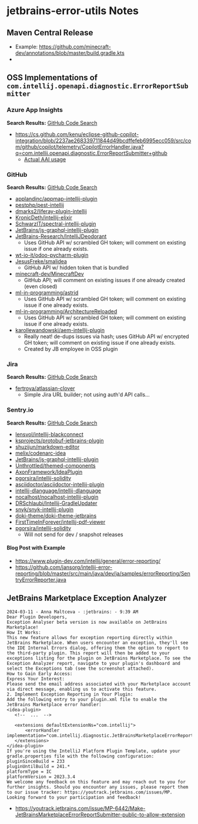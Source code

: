 # jetbrains-error-utils Notes

## Maven Central Release

- Example: https://github.com/minecraft-dev/annotations/blob/master/build.gradle.kts
-

## OSS Implementations of `com.intellij.openapi.diagnostic.ErrorReportSubmitter`

### Azure App Insights

**Search Results:** [GitHub Code Search]()

- https://cs.github.com/kenu/eclipse-github-copilot-integration/blob/2237ae268339711844d49bcdffefeb6995ecc059/src/com/github/copilot/telemetry/CopilotErrorHandler.java?q=com.intellij.openapi.diagnostic.ErrorReportSubmitter+github
    - [Actual AAI usage](https://cs.github.com/kenu/eclipse-github-copilot-integration/blob/2237ae268339711844d49bcdffefeb6995ecc059/src/com/github/copilot/telemetry/AzureInsightsTelemetryService.java)

### GitHub

**Search Results:** [GitHub Code Search](https://cs.github.com/?scopeName=All+repos&scope=&q=com.intellij.openapi.diagnostic.ErrorReportSubmitter+github)

- [applandinc/appmap-intellij-plugin](https://cs.github.com/applandinc/appmap-intellij-plugin/blob/07e3abf8bb5820a80f67441aa5ddd941b12ba483/src/main/java/appland/GitHubErrorHandler.java?q=com.intellij.openapi.diagnostic.ErrorReportSubmitter+github)
- [pestphp/pest-intellij](https://cs.github.com/pestphp/pest-intellij/blob/283af3e53f58619d85f71d07463ae81b615bb6a1/src/main/kotlin/com/pestphp/pest/GithubErrorReporter.kt?q=com.intellij.openapi.diagnostic.ErrorReportSubmitter+github)
- [dmarks2/liferay-plugin-intellij](https://cs.github.com/dmarks2/liferay-plugin-intellij/blob/89ca85d24bf5de9bca96d14e3e22b9e7201dbe82/src/main/java/de/dm/intellij/liferay/util/PluginErrorReporter.java?q=com.intellij.openapi.diagnostic.ErrorReportSubmitter+github)
- [KronicDeth/intellij-elixir](https://cs.github.com/KronicDeth/intellij-elixir/blob/23d0e06ded26aec26f2469da2de8b82ed51b9662/src/org/elixir_lang/errorreport/Submitter.kt?q=com.intellij.openapi.diagnostic.ErrorReportSubmitter+github)
- [SchwarzIT/spectral-intellij-plugin](https://cs.github.com/SchwarzIT/spectral-intellij-plugin/blob/baf11367127c914c85d2e28482bd9b2c575a98de/src/main/java/com/schwarzit/spectralIntellijPlugin/util/ErrorReportSubmitter.java?q=com.intellij.openapi.diagnostic.ErrorReportSubmitter+github)
- [JetBrains/js-graphql-intellij-plugin](https://cs.github.com/JetBrains/js-graphql-intellij-plugin/blob/55ab62f4eef8c65f2fdb71e0fe031ec240d34d4c/src/main/com/intellij/lang/jsgraphql/ide/diagnostic/GraphQLGithubErrorReporter.java?q=com.intellij.openapi.diagnostic.ErrorReportSubmitter+github)
- [JetBrains-Research/IntelliJDeodorant](https://cs.github.com/JetBrains-Research/IntelliJDeodorant/blob/df2196041d5e110fa712984a7ecb70936a3c29cf/src/main/java/org/jetbrains/research/intellijdeodorant/reporting/GitHubErrorReporter.java?q=com.intellij.openapi.diagnostic.ErrorReportSubmitter+github)
    - Uses GitHub API w/ scrambled GH token; will comment on existing issue if one already exists.
- [wt-io-it/odoo-pycharm-plugin](https://cs.github.com/wt-io-it/odoo-pycharm-plugin/blob/c6ccfb0e946c384d4c693d483a1a67efd83f46eb/src/main/java/at/wtioit/intellij/plugins/odoo/errorHandling/PluginErrorHandler.java?q=com.intellij.openapi.diagnostic.ErrorReportSubmitter+github)
- [JesusFreke/smalidea](https://cs.github.com/JesusFreke/smalidea/blob/23475c7f459ed3548d161701674600b7fdc20526/src/main/java/org/jf/smalidea/errorReporting/ErrorReporter.java?q=com.intellij.openapi.diagnostic.ErrorReportSubmitter+github)
    - GitHub API w/ hidden token that is bundled
- [minecraft-dev/MinecraftDev](https://cs.github.com/minecraft-dev/MinecraftDev/blob/62e1c65ef2c5bc4cf78f73522a715abcf26c1ff2/src/main/kotlin/errorreporter/ErrorReporter.kt?q=com.intellij.openapi.diagnostic.ErrorReportSubmitter+github)
    - GitHub API; will comment on existing issues if one already created (even closed)
- [ml-in-programming/astrid](https://cs.github.com/ml-in-programming/astrid/blob/ac6b75716488eb0c3f7c5897f3f6a3f61dc83591/src/main/kotlin/reporting/GithubErrorReporter.kt?q=com.intellij.openapi.diagnostic.ErrorReportSubmitter+github)
    - Uses GitHub API w/ scrambled GH token; will comment on existing issue if one already exists.
- [ml-in-programming/ArchitectureReloaded](https://cs.github.com/ml-in-programming/ArchitectureReloaded/blob/287cee7752a1718ba6164c3cfb1ebf60d97c405f/src/main/java/org/jetbrains/research/groups/ml_methods/error_reporting/AnonymousFeedback.java)
    - Uses GitHub API w/ scrambled GH token; will comment on existing issue if one already exists.
- [karollewandowski/aem-intellij-plugin](https://github.com/karollewandowski/aem-intellij-plugin/blob/master/src/main/kotlin/co/nums/intellij/aem/errorreports/GitHubErrorReportSubmitter.kt)
    - Really neat! de-dups issues via hash; uses GitHub API w/ encrypted GH token; will comment on existing issue if one already exists.
    - Created by JB employee in OSS plugin

### Jira

**Search Results:** [GitHub Code Search](https://cs.github.com/?scopeName=All+repos&scope=&q=com.intellij.openapi.diagnostic.ErrorReportSubmitter+jira)

- [fertroya/atlassian-clover](https://cs.github.com/fertroya/atlassian-clover/blob/5a2c8328fd9931f193d2f27199d1ce99cd7bdee4/clover-idea/src/com/atlassian/clover/idea/util/BlameClover.java?q=com.intellij.openapi.diagnostic.ErrorReportSubmitter+jira)
    - Simple Jira URL builder; not using auth'd API calls...

### Sentry.io

**Search Results:** [GitHub Code Search](https://cs.github.com/?scopeName=All+repos&scope=&q=com.intellij.openapi.diagnostic.ErrorReportSubmitter+sentry)

- [lensvol/intellij-blackconnect](https://cs.github.com/lensvol/intellij-blackconnect/blob/1b44051f51233ea7988f1230e6e035d8e2681ed7/src/main/kotlin/me/lensvol/blackconnect/sentry/SentryErrorReporter.kt?q=com.intellij.openapi.diagnostic.ErrorReportSubmitter+sentry)
- [ksprojects/protobuf-jetbrains-plugin](https://cs.github.com/ksprojects/protobuf-jetbrains-plugin/blob/cd86013f9121274fc5b73136f8fb440813ed51e3/src/main/java/io/protostuff/jetbrains/plugin/errorreporting/SentryBugReporter.java?q=com.intellij.openapi.diagnostic.ErrorReportSubmitter+sentry)
- [shuzijun/markdown-editor](https://cs.github.com/shuzijun/markdown-editor/blob/9a33ccb7707ab11fadb46401bab47c8e37ceed8a/src/main/java/com/shuzijun/markdown/listener/ErrorReportHandler.java?q=com.intellij.openapi.diagnostic.ErrorReportSubmitter+sentry)
- [melix/codenarc-idea](https://cs.github.com/melix/codenarc-idea/blob/fee81399acc71b618ddfa1c568604a3bceb80135/src/main/java/org/codenarc/idea/error/SentryErrorSubmitter.java?q=com.intellij.openapi.diagnostic.ErrorReportSubmitter+sentry)
- [JetBrains/js-graphql-intellij-plugin](https://cs.github.com/JetBrains/js-graphql-intellij-plugin/blob/55ab62f4eef8c65f2fdb71e0fe031ec240d34d4c/src/main/com/intellij/lang/jsgraphql/ide/diagnostic/GraphQLSentryErrorReporter.java?q=com.intellij.openapi.diagnostic.ErrorReportSubmitter+sentry)
- [Unthrottled/themed-components](https://cs.github.com/Unthrottled/themed-components/blob/be1c72fe76f4f00740319114bdf2772b20b1c7b5/src/main/kotlin/io/unthrottled/themed/components/integrations/ErrorReporter.kt?q=com.intellij.openapi.diagnostic.ErrorReportSubmitter+sentry)
- [AxonFramework/IdeaPlugin](https://cs.github.com/AxonFramework/IdeaPlugin/blob/1b5c5d977d45761ef1905409bd877a229bbcb8a8/src/main/kotlin/org/axonframework/intellij/ide/plugin/support/AxonErrorReportSubmitter.kt?q=com.intellij.openapi.diagnostic.ErrorReportSubmitter+sentry)
- [pgorsira/intellij-solidity](https://cs.github.com/pgorsira/intellij-solidity/blob/ff6c247b512493a4addcd5c52bdad98745eac626/src/main/kotlin/me/serce/solidity/ide/errors.kt?q=com.intellij.openapi.diagnostic.ErrorReportSubmitter+sentry)
- [asciidoctor/asciidoctor-intellij-plugin](https://cs.github.com/asciidoctor/asciidoctor-intellij-plugin/blob/791fc667d5bd917dda64ae720b8b0c7bf6c458f2/src/main/java/org/asciidoc/intellij/errorHandler/AsciiDocErrorHandler.java?q=com.intellij.openapi.diagnostic.ErrorReportSubmitter+sentry)
- [intellij-dlanguage/intellij-dlanguage](https://cs.github.com/intellij-dlanguage/intellij-dlanguage/blob/bb757f273362c1683d0a811a20f860f234077228/errorreporting/src/main/java/io/github/intellij/dlanguage/errorreporting/DErrorReporter.java?q=com.intellij.openapi.diagnostic.ErrorReportSubmitter+sentry)
- [nocalhost/nocalhost-intellij-plugin](https://cs.github.com/nocalhost/nocalhost-intellij-plugin/blob/06770c23d867cdab37901e4f860e8342c5b398c2/src/main/java/dev/nocalhost/plugin/intellij/exception/report/NocalhostErrorReportSubmitter.java?q=com.intellij.openapi.diagnostic.ErrorReportSubmitter+sentry)
- [DRSchlaubi/Intellij-GradleUpdater](https://cs.github.com/DRSchlaubi/Intellij-GradleUpdater/blob/5c19f10893bdb6c5116d51804a6d44a17e40f38a/src/main/kotlin/me/schlaubi/intellij_gradle_version_checker/error_handling/SentryErrorHandler.kt?q=com.intellij.openapi.diagnostic.ErrorReportSubmitter+sentry)
- [snyk/snyk-intellij-plugin](https://cs.github.com/snyk/snyk-intellij-plugin/blob/a9d48be85c4b08c3323f266f59c3155f64114c24/src/main/kotlin/snyk/errorHandler/SnykErrorReportSubmitter.kt?q=com.intellij.openapi.diagnostic.ErrorReportSubmitter+sentry)
- [doki-theme/doki-theme-jetbrains](https://cs.github.com/doki-theme/doki-theme-jetbrains/blob/efac181edefe2c2ec83202987e68b755131c9196/src/main/kotlin/io/unthrottled/doki/integrations/ErrorReporter.kt?q=com.intellij.openapi.diagnostic.ErrorReportSubmitter+sentry)
- [FirstTimeInForever/intellij-pdf-viewer](https://cs.github.com/FirstTimeInForever/intellij-pdf-viewer/blob/350b5676966732fac0a416fd8e4f8d8195a3474b/plugin/src/main/kotlin/com/firsttimeinforever/intellij/pdf/viewer/report/PdfErrorReportSubmitter.kt?q=com.intellij.openapi.diagnostic.ErrorReportSubmitter+sentry)
- [pgorsira/intellij-solidity](https://cs.github.com/pgorsira/intellij-solidity/blob/ff6c247b512493a4addcd5c52bdad98745eac626/src/main/kotlin/me/serce/solidity/ide/errors.kt?q=com.intellij.openapi.diagnostic.ErrorReportSubmitter+github)
    - Will not send for dev / snapshot releases

#### Blog Post with Example

- https://www.plugin-dev.com/intellij/general/error-reporting/
- https://github.com/jansorg/intellij-error-reporting/blob/master/src/main/java/dev/ja/samples/errorReporting/SentryErrorReporter.java

## JetBrains Marketplace Exception Analyzer
```
2024-03-11 - Anna Maltceva - :jetbrains: - 9:39 AM
Dear Plugin Developers,
Exception Analyser beta version is now available on JetBrains Marketplace!
How It Works:
This new feature allows for exception reporting directly within JetBrains Marketplace. When users encounter an exception, they'll see the IDE Internal Errors dialog, offering them the option to report to the third-party plugin. This report will then be added to your exceptions listing for the plugin on JetBrains Marketplace. To see the Exception Analyzer report, navigate to your plugin's dashboard and select the Exceptions tab (see the screenshot attached).
How to Gain Early Access:
Express Your Interest:
Please send the email address associated with your Marketplace account via direct message, enabling us to activate this feature.
2. Implement Exception Reporting in Your Plugin:
Add the following entry to your plugin.xml file to enable the JetBrains Marketplace error handler:
<idea-plugin>
   <!--  ...  -->
  
   <extensions defaultExtensionNs="com.intellij">
       <errorHandler implementation="com.intellij.diagnostic.JetBrainsMarketplaceErrorReportSubmitter"/>
   </extensions>
</idea-plugin>
If you're using the IntelliJ Platform Plugin Template, update your gradle.properties file with the following configuration:
pluginSinceBuild = 233
pluginUntilBuild = 241.*
platformType = IC
platformVersion = 2023.3.4
We welcome any feedback on this feature and may reach out to you for further insights. Should you encounter any issues, please report them to our issue tracker: https://youtrack.jetbrains.com/issues/MP.
Looking forward to your participation and feedback!
```

- https://youtrack.jetbrains.com/issue/MP-6442/Make-JetBrainsMarketplaceErrorReportSubmitter-public-to-allow-extension